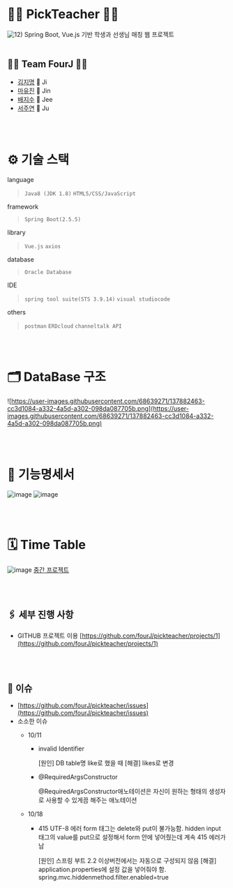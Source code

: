 # 👩‍🏫 PickTeacher 👨‍🏫

![12)](https://user-images.githubusercontent.com/68639271/137893483-1d6167f6-9e52-41d9-8ec8-302cacd0c8b3.gif)
Spring Boot, Vue.js 기반 학생과 선생님 매칭 웹 프로젝트
<br><br>

## 🤹‍♀️ Team FourJ 🤹‍♂️
- [김지명](https://github.com/ji-myeung-Kim)  🐂 Ji
- [마유진](https://github.com/YoojinMa)  🐎 Jin
- [배지수](https://github.com/geesuee)  🦘 Jee
- [서주연](http://github.com/do-oni)  🦙 Ju
 
<br><br>
# ⚙ 기술 스택

language
> `Java8 (JDK 1.8)`
`HTML5/CSS/JavaScript`
> 

framework

> `Spring Boot(2.5.5)`
> 

library

> `Vue.js`
`axios`
> 

database

> `Oracle Database`
> 

IDE

> `spring tool suite(STS 3.9.14)`
`visual studiocode`
> 

others

> `postman`
`ERDcloud`
`channeltalk API`
> 

<br><br>

# 🗂 DataBase 구조

![https://user-images.githubusercontent.com/68639271/137882463-cc3d1084-a332-4a5d-a302-098da087705b.png](https://user-images.githubusercontent.com/68639271/137882463-cc3d1084-a332-4a5d-a302-098da087705b.png)

<br><br>

# 📜 기능명세서

![image](https://user-images.githubusercontent.com/68639271/141271112-35215bbb-495f-4c10-a4bc-3ca89d522733.png)
![image](https://user-images.githubusercontent.com/68639271/141271467-3a240dba-66ba-4349-8026-1ec3270589ec.png)

<br><br>

# 🗓 Time Table
![image](https://user-images.githubusercontent.com/68639271/137893709-143a0dde-5299-4fc2-8d40-9626a88ff8e8.png)
[중간 프로젝트](https://www.notion.so/a2760ac5af1048bb8e29a7d7c71d9804)

<br><br>

## 🖇 세부 진행 사항

- GITHUB 프로젝트 이용
[https://github.com/fourJ/pickteacher/projects/1](https://github.com/fourJ/pickteacher/projects/1)

<br><br>

## 🌋 이슈

- [https://github.com/fourJ/pickteacher/issues](https://github.com/fourJ/pickteacher/issues)
- 소소한 이슈
    - 10/11
        - invalid Identifier
            
            [원인] DB table명 like로 했을 때
            [해결] likes로 변경
            
        - @RequiredArgsConstructor
            
            @RequiredArgsConstructor애노테이션은 자신이 원하는 형태의 생성자로 사용할 수 있게끔 해주는 애노테이션
            
    - 10/18
        - 415 UTF-8 에러
        form 태그는 delete와 put이 불가능함. hidden input 태그의 value를 put으로 설정해서 form 안에 넣어줬는데 계속 415 에러가 남
            
            [원인] 스프링 부트 2.2 이상버전에서는 자동으로 구성되지 않음
            [해결]  application.properties에 설정 값을 넣어줘야 함. spring.mvc.hiddenmethod.filter.enabled=true
